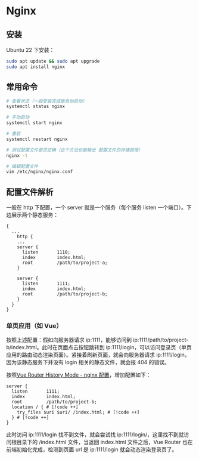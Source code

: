 # Nginx

## 安装

Ubuntu 22 下安装：

```bash
sudo apt update && sudo apt upgrade
sudo apt install nginx
```

## 常用命令

```bash
# 查看状态（一般安装完成能自动启动）
systemctl status nginx

# 手动启动
systemctl start nginx

# 重启
systemctl restart nginx

# 测试配置文件是否正确（这个方法也能输出 配置文件的存储路径）
nginx -t

# 编辑配置文件
vim /etc/nginx/nginx.conf
```

## 配置文件解析

一般在 http 下配置，一个 server 就是一个服务（每个服务 listen 一个端口）。下边展示两个静态服务：

```nginx
{
  ...
	http {
  	...
  	server {
      listen       1110;
      index        index.html;
      root         /path/to/project-a;
    }

  	server {
      listen       1111;
      index        index.html;
      root         /path/to/project-b;
    }
  }
}
```

### 单页应用（如 Vue）

按照上述配置：假如向服务器请求 ip:1111，能够访问到 ip:1111/path/to/project-b/index.html。此时在页面点击按钮跳转到 ip:1111/login，可以访问登录页（单页应用的路由动态渲染页面）。紧接着刷新页面，就会向服务器请求 ip:1111/login，因为该静态服务下并没有 login 相关的静态文件，就会报 404 的错误。

按照[Vue Router History Mode - nginx 配置](https://router.vuejs.org/zh/guide/essentials/history-mode.html#nginx)，增加配置如下：

```nginx
server {
  listen       1111;
  index        index.html;
  root         /path/to/project-b;
  location / { # [!code ++]
    try_files $uri $uri/ /index.html; # [!code ++]
  } # [!code ++]
}
```

此时访问 ip:1111/login 找不到文件，就会尝试找 ip:1111/login/，这里找不到就访问根目录下的 /index.html 文件，当返回 index.html 文件之后，Vue Router 也在前端初始化完成，检测到页面 url 是 ip:1111/login 就会动态渲染登录页了。
